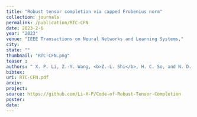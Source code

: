 ```yaml
---
title: "Robust tensor completion via capped Frobenius norm"
collection: journals
permalink: /publication/RTC-CFN
date: 2023-2-6
year: "2023"
venue: "IEEE Transactions on Neural Networks and Learning Systems,"
city: 
state: ""
thumbnail: "RTC-CFN.png"
teaser : 
authors: " X. P. Li, Z.-Y. Wang, <b>Z.-L. Shi</b>, H. C. So, and N. D. Sidiropoulos"
bibtex: 
uri: RTC-CFN.pdf
arxiv: 
project: 
source: https://github.com/Li-X-P/Code-of-Robust-Tensor-Completion
poster: 
data:
---
```

